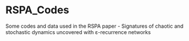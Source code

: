 # RSPA_Codes
Some codes and data used in the RSPA paper - Signatures of chaotic and stochastic dynamics uncovered with ε-recurrence networks
